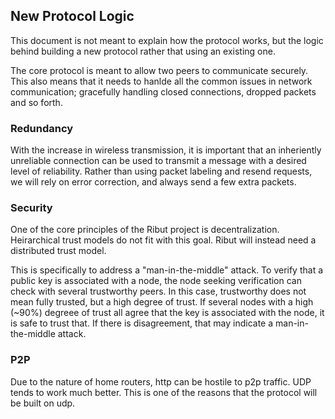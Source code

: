 ## New Protocol Logic
This document is not meant to explain how the protocol works, but the logic
behind building a new protocol rather that using an existing one.

The core protocol is meant to allow two peers to communicate securely. This also
means that it needs to hanlde all the common issues in network communication;
gracefully handling closed connections, dropped packets and so forth.

### Redundancy
With the increase in wireless transmission, it is important that an inheriently
unreliable connection can be used to transmit a message with a desired level of
reliability. Rather than using packet labeling and resend requests, we will rely
on error correction, and always send a few extra packets.

### Security
One of the core principles of the Ribut project is decentralization.
Heirarchical trust models do not fit with this goal. Ribut will instead need a
distributed trust model.

This is specifically to address a "man-in-the-middle" attack. To verify that a
public key is associated with a node, the node seeking verification can check
with several trustworthy peers. In this case, trustworthy does not mean fully
trusted, but a high degree of trust. If several nodes with a high (~90%) degreee
of trust all agree that the key is associated with the node, it is safe to trust
that. If there is disagreement, that may indicate a man-in-the-middle attack.

### P2P
Due to the nature of home routers, http can be hostile to p2p traffic. UDP tends
to work much better. This is one of the reasons that the protocol will be built
on udp.
